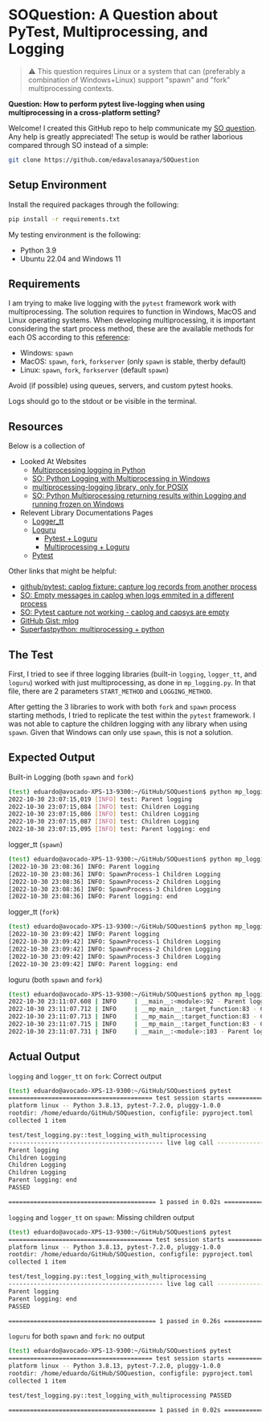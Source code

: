 # SOQuestion: A Question about PyTest, Multiprocessing, and Logging

> :warning: This question requires Linux or a system that can (preferably a combination of Windows+Linux) support "spawn" and "fork" multiprocessing contexts.

**Question: How to perform pytest live-logging when using multiprocessing in a cross-platform setting?**

Welcome! I created this GitHub repo to help communicate my [SO question](https://stackoverflow.com/questions/74258805/how-to-perform-pytest-live-logging-when-using-multiprocessing-in-a-cross-platfor). Any help is greatly appreciated! The setup is would be rather laborious compared through SO instead of a simple:

```bash
git clone https://github.com/edavalosanaya/SOQuestion
```

## Setup Environment

Install the required packages through the following:

```bash
pip install -r requirements.txt
```

My testing environment is the following:
- Python 3.9
- Ubuntu 22.04 and Windows 11

## Requirements

I am trying to make live logging with the `pytest` framework work with multiprocessing. The solution requires to function in Windows, MacOS and Linux operating systems. When developing multiprocessing, it is important considering the start process method, these are the available methods for each OS according to this [reference](https://superfastpython.com/multiprocessing-start-method/):

- Windows: `spawn`
- MacOS: `spawn`, `fork`, `forkserver` (only `spawn` is stable, therby default)
- Linux: `spawn`, `fork`, `forkserver` (default `spawn`)

Avoid (if possible) using queues, servers, and custom pytest hooks.

Logs should go to the stdout or be visible in the terminal.

## Resources

Below is a collection of 

- Looked At Websites
    - [Multiprocessing logging in Python](https://superfastpython.com/multiprocessing-logging-in-python/)
    - [SO: Python Logging with Multiprocessing in Windows](https://stackoverflow.com/questions/26167873/python-logging-with-multiprocessing-in-windows)
    - [multiprocessing-logging library, only for POSIX](https://pypi.org/project/multiprocessing-logging/)
    - [SO: Python Multiprocessing returning results within Logging and running frozen on Windows](https://stackoverflow.com/questions/64335940/python-multiprocessing-returning-results-with-logging-and-running-frozen-on-wind)
- Relevent Library Documentations Pages
    - [Logger_tt](https://github.com/Dragon2fly/logger_tt#7-logging-in-multiprocessing)
    - [Loguru](https://loguru.readthedocs.io/en/stable/)
        - [Pytest + Loguru](https://loguru.readthedocs.io/en/stable/resources/migration.html#making-things-work-with-pytest-and-caplog)
        - [Multiprocessing + Loguru](https://loguru.readthedocs.io/en/stable/resources/recipes.html#compatibility-with-multiprocessing-using-enqueue-argument)
    - [Pytest](https://docs.pytest.org/en/7.1.x/how-to/logging.html)

Other links that might be helpful:
- [github/pytest: caplog fixture: capture log records from another process](https://github.com/pytest-dev/pytest/issues/3037)
- [SO: Empty messages in caplog when logs emmited in a different process](https://stackoverflow.com/questions/63052171/empty-messages-in-caplog-when-logs-emmited-in-a-different-process)
- [SO: Pytest capture not working - caplog and capsys are empty](https://stackoverflow.com/questions/61702794/pytest-capture-not-working-caplog-and-capsys-are-empty)
- [GitHub Gist: mlog](https://gist.github.com/schlamar/7003737)
- [Superfastpython: multiprocessing + python](https://superfastpython.com/multiprocessing-logging-in-python/#Example_Using_QueueHandler_and_a_Logging_Process)

## The Test

First, I tried to see if three logging libraries (built-in `logging`, `logger_tt`, and `loguru`) worked with just multiprocessing, as done in `mp_logging.py`. In that file, there are 2 parameters `START_METHOD` and `LOGGING_METHOD`. 

After getting the 3 libraries to work with both `fork` and `spawn` process starting methods, I tried to replicate the test within the `pytest` framework. I was not able to capture the children logging with any library when using `spawn`. Given that Windows can only use `spawn`, this is not a solution.

## Expected Output

Built-in Logging (both `spawn` and `fork`)

```bash
(test) eduardo@avocado-XPS-13-9300:~/GitHub/SOQuestion$ python mp_logging.py
2022-10-30 23:07:15,019 [INFO] test: Parent logging
2022-10-30 23:07:15,084 [INFO] test: Children Logging
2022-10-30 23:07:15,086 [INFO] test: Children Logging
2022-10-30 23:07:15,087 [INFO] test: Children Logging
2022-10-30 23:07:15,095 [INFO] test: Parent logging: end
```

logger_tt (`spawn`)

```bash
(test) eduardo@avocado-XPS-13-9300:~/GitHub/SOQuestion$ python mp_logging.py
[2022-10-30 23:08:36] INFO: Parent logging
[2022-10-30 23:08:36] INFO: SpawnProcess-1 Children Logging
[2022-10-30 23:08:36] INFO: SpawnProcess-2 Children Logging
[2022-10-30 23:08:36] INFO: SpawnProcess-3 Children Logging
[2022-10-30 23:08:36] INFO: Parent logging: end
```

logger_tt (`fork`)

```bash
(test) eduardo@avocado-XPS-13-9300:~/GitHub/SOQuestion$ python mp_logging.py
[2022-10-30 23:09:42] INFO: Parent logging
[2022-10-30 23:09:42] INFO: SpawnProcess-1 Children Logging
[2022-10-30 23:09:42] INFO: SpawnProcess-2 Children Logging
[2022-10-30 23:09:42] INFO: SpawnProcess-3 Children Logging
[2022-10-30 23:09:42] INFO: Parent logging: end
```

loguru (both `spawn` and `fork`)

```bash
(test) eduardo@avocado-XPS-13-9300:~/GitHub/SOQuestion$ python mp_logging.py
2022-10-30 23:11:07.608 | INFO     | __main__:<module>:92 - Parent logging
2022-10-30 23:11:07.712 | INFO     | __mp_main__:target_function:83 - Children Logging
2022-10-30 23:11:07.713 | INFO     | __mp_main__:target_function:83 - Children Logging
2022-10-30 23:11:07.715 | INFO     | __mp_main__:target_function:83 - Children Logging
2022-10-30 23:11:07.731 | INFO     | __main__:<module>:103 - Parent logging: end
```

## Actual Output

`logging` and `logger_tt` on `fork`: Correct output

```bash
(test) eduardo@avocado-XPS-13-9300:~/GitHub/SOQuestion$ pytest
======================================== test session starts ========================================
platform linux -- Python 3.8.13, pytest-7.2.0, pluggy-1.0.0
rootdir: /home/eduardo/GitHub/SOQuestion, configfile: pyproject.toml
collected 1 item                                                                                    

test/test_logging.py::test_logging_with_multiprocessing 
------------------------------------------- live log call -------------------------------------------
Parent logging
Children Logging
Children Logging
Children Logging
Parent logging: end
PASSED                                                                                        [100%]

========================================= 1 passed in 0.02s =========================================
```

`logging` and `logger_tt` on `spawn`: Missing children output

```bash
(test) eduardo@avocado-XPS-13-9300:~/GitHub/SOQuestion$ pytest
======================================== test session starts ========================================
platform linux -- Python 3.8.13, pytest-7.2.0, pluggy-1.0.0
rootdir: /home/eduardo/GitHub/SOQuestion, configfile: pyproject.toml
collected 1 item                                                                                    

test/test_logging.py::test_logging_with_multiprocessing 
------------------------------------------- live log call -------------------------------------------
Parent logging
Parent logging: end
PASSED                                                                                        [100%]

========================================= 1 passed in 0.26s =========================================
```

`loguru` for both `spawn` and `fork`: no output

```bash
(test) eduardo@avocado-XPS-13-9300:~/GitHub/SOQuestion$ pytest
======================================== test session starts ========================================
platform linux -- Python 3.8.13, pytest-7.2.0, pluggy-1.0.0
rootdir: /home/eduardo/GitHub/SOQuestion, configfile: pyproject.toml
collected 1 item                                                                                    

test/test_logging.py::test_logging_with_multiprocessing PASSED                                [100%]

========================================= 1 passed in 0.02s =========================================
```
